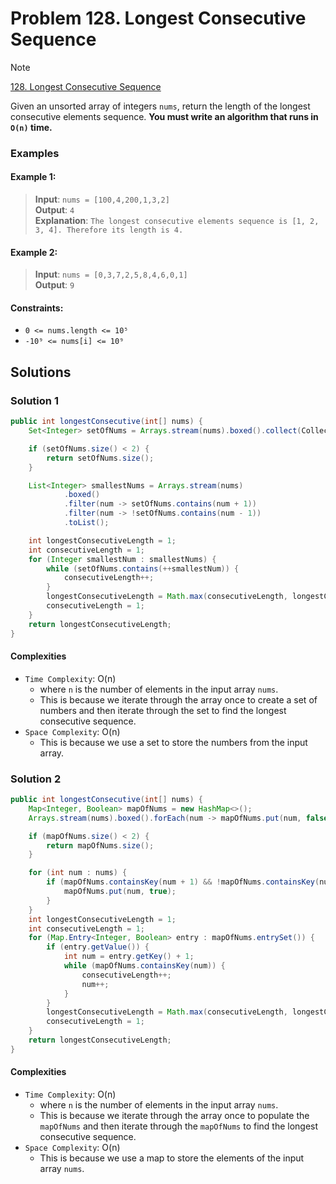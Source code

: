 # Problem 128. Longest Consecutive Sequence

> [!NOTE]
> [128. Longest Consecutive Sequence](https://leetcode.com/problems/longest-consecutive-sequence/description/?envType=study-plan-v2&envId=top-interview-150)

Given an unsorted array of integers `nums`, return the length of the longest consecutive elements sequence.
**You must write an algorithm that runs in `O(n)` time.**

### Examples

#### Example 1:

> **Input**: `nums = [100,4,200,1,3,2]`<br/>
> **Output**: `4`<br/>
> **Explanation**: `The longest consecutive elements sequence is [1, 2, 3, 4]. Therefore its length is 4.`

#### Example 2:

> **Input**: `nums = [0,3,7,2,5,8,4,6,0,1]`<br/>
> **Output**: `9`<br/>

#### Constraints:

- `0 <= nums.length <= 10⁵`
- `-10⁹ <= nums[i] <= 10⁹`

## Solutions

### Solution 1

```java
public int longestConsecutive(int[] nums) {
    Set<Integer> setOfNums = Arrays.stream(nums).boxed().collect(Collectors.toSet());

    if (setOfNums.size() < 2) {
        return setOfNums.size();
    }

    List<Integer> smallestNums = Arrays.stream(nums)
            .boxed()
            .filter(num -> setOfNums.contains(num + 1))
            .filter(num -> !setOfNums.contains(num - 1))
            .toList();

    int longestConsecutiveLength = 1;
    int consecutiveLength = 1;
    for (Integer smallestNum : smallestNums) {
        while (setOfNums.contains(++smallestNum)) {
            consecutiveLength++;
        }
        longestConsecutiveLength = Math.max(consecutiveLength, longestConsecutiveLength);
        consecutiveLength = 1;
    }
    return longestConsecutiveLength;
}
```

#### Complexities

- `Time Complexity`: O(n)
    - where `n` is the number of elements in the input array `nums`.
    - This is because we iterate through the array once to create a set of numbers and then iterate through the set to find the longest consecutive sequence.
- `Space Complexity`: O(n)
    - This is because we use a set to store the numbers from the input array.

### Solution 2

```java
public int longestConsecutive(int[] nums) {
    Map<Integer, Boolean> mapOfNums = new HashMap<>();
    Arrays.stream(nums).boxed().forEach(num -> mapOfNums.put(num, false));

    if (mapOfNums.size() < 2) {
        return mapOfNums.size();
    }

    for (int num : nums) {
        if (mapOfNums.containsKey(num + 1) && !mapOfNums.containsKey(num - 1)) {
            mapOfNums.put(num, true);
        }
    }
    int longestConsecutiveLength = 1;
    int consecutiveLength = 1;
    for (Map.Entry<Integer, Boolean> entry : mapOfNums.entrySet()) {
        if (entry.getValue()) {
            int num = entry.getKey() + 1;
            while (mapOfNums.containsKey(num)) {
                consecutiveLength++;
                num++;
            }
        }
        longestConsecutiveLength = Math.max(consecutiveLength, longestConsecutiveLength);
        consecutiveLength = 1;
    }
    return longestConsecutiveLength;
}
```

#### Complexities

- `Time Complexity`: O(n)
  - where `n` is the number of elements in the input array `nums`.
  - This is because we iterate through the array once to populate the `mapOfNums` and then iterate through the `mapOfNums` to find the longest consecutive sequence.
- `Space Complexity`: O(n)
  - This is because we use a map to store the elements of the input array `nums`.
